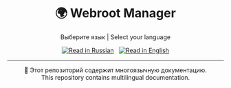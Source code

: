 <h1 align="center">🌍 Webroot Manager</h1>

<p align="center">
  Выберите язык | Select your language
</p>

<p align="center">
  <a href="README_RU.md"><img src="https://img.shields.io/badge/🇷🇺-Читать%20на%20русском-blue" alt="Read in Russian"></a>
  &nbsp;
  <a href="README_EN.md"><img src="https://img.shields.io/badge/🇬🇧-Read%20in%20English-green" alt="Read in English"></a>
</p>

---

<p align="center">
  🔄 Этот репозиторий содержит многоязычную документацию.<br>
  This repository contains multilingual documentation.
</p>
